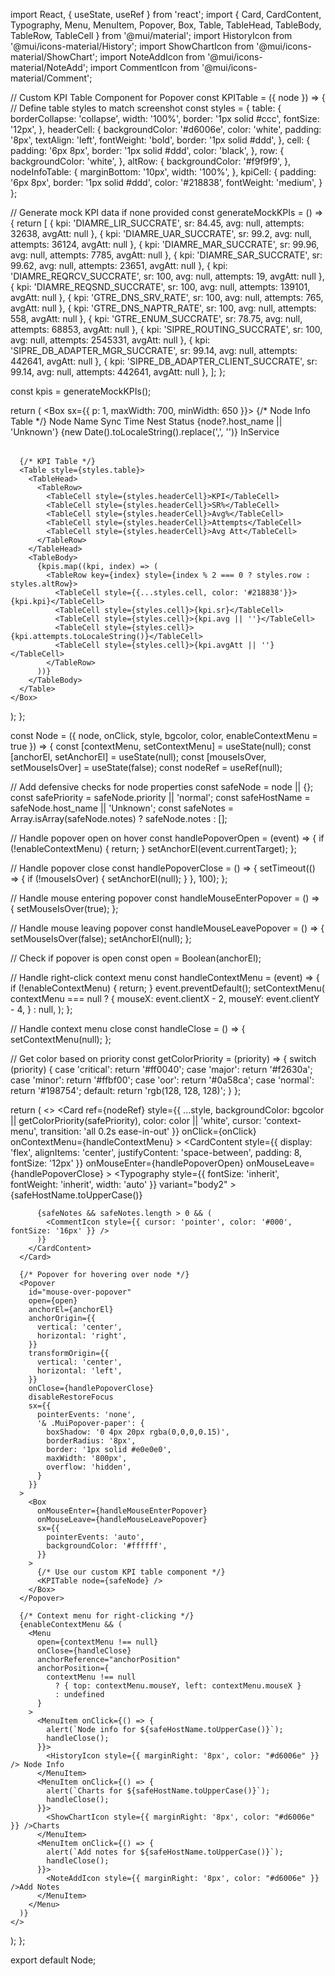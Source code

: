 import React, { useState, useRef } from 'react';
import { Card, CardContent, Typography, Menu, MenuItem, Popover, Box, Table, TableHead, TableBody, TableRow, TableCell } from '@mui/material';
import HistoryIcon from '@mui/icons-material/History';
import ShowChartIcon from '@mui/icons-material/ShowChart';
import NoteAddIcon from '@mui/icons-material/NoteAdd';
import CommentIcon from '@mui/icons-material/Comment';

// Custom KPI Table Component for Popover
const KPITable = ({ node }) => {
  // Define table styles to match screenshot
  const styles = {
    table: {
      borderCollapse: 'collapse',
      width: '100%',
      border: '1px solid #ccc',
      fontSize: '12px',
    },
    headerCell: {
      backgroundColor: '#d6006e',
      color: 'white',
      padding: '8px',
      textAlign: 'left',
      fontWeight: 'bold',
      border: '1px solid #ddd',
    },
    cell: {
      padding: '6px 8px',
      border: '1px solid #ddd',
      color: 'black',
    },
    row: {
      backgroundColor: 'white',
    },
    altRow: {
      backgroundColor: '#f9f9f9',
    },
    nodeInfoTable: {
      marginBottom: '10px',
      width: '100%',
    },
    kpiCell: {
      padding: '6px 8px',
      border: '1px solid #ddd',
      color: '#218838',
      fontWeight: 'medium',
    }
  };

  // Generate mock KPI data if none provided
  const generateMockKPIs = () => {
    return [
      { kpi: 'DIAMRE_LIR_SUCCRATE', sr: 84.45, avg: null, attempts: 32638, avgAtt: null },
      { kpi: 'DIAMRE_UAR_SUCCRATE', sr: 99.2, avg: null, attempts: 36124, avgAtt: null },
      { kpi: 'DIAMRE_MAR_SUCCRATE', sr: 99.96, avg: null, attempts: 7785, avgAtt: null },
      { kpi: 'DIAMRE_SAR_SUCCRATE', sr: 99.62, avg: null, attempts: 23651, avgAtt: null },
      { kpi: 'DIAMRE_REQRCV_SUCCRATE', sr: 100, avg: null, attempts: 19, avgAtt: null },
      { kpi: 'DIAMRE_REQSND_SUCCRATE', sr: 100, avg: null, attempts: 139101, avgAtt: null },
      { kpi: 'GTRE_DNS_SRV_RATE', sr: 100, avg: null, attempts: 765, avgAtt: null },
      { kpi: 'GTRE_DNS_NAPTR_RATE', sr: 100, avg: null, attempts: 558, avgAtt: null },
      { kpi: 'GTRE_ENUM_SUCCRATE', sr: 78.75, avg: null, attempts: 68853, avgAtt: null },
      { kpi: 'SIPRE_ROUTING_SUCCRATE', sr: 100, avg: null, attempts: 2545331, avgAtt: null },
      { kpi: 'SIPRE_DB_ADAPTER_MGR_SUCCRATE', sr: 99.14, avg: null, attempts: 442641, avgAtt: null },
      { kpi: 'SIPRE_DB_ADAPTER_CLIENT_SUCCRATE', sr: 99.14, avg: null, attempts: 442641, avgAtt: null },
    ];
  };

  const kpis = generateMockKPIs();

  return (
    <Box sx={{ p: 1, maxWidth: 700, minWidth: 650 }}>
      {/* Node Info Table */}
      <Table style={styles.nodeInfoTable}>
        <TableHead>
          <TableRow>
            <TableCell style={styles.headerCell}>Node Name</TableCell>
            <TableCell style={styles.headerCell}>Sync Time</TableCell>
            <TableCell style={styles.headerCell}>Nest Status</TableCell>
          </TableRow>
        </TableHead>
        <TableBody>
          <TableRow style={styles.row}>
            <TableCell style={styles.cell}>{node?.host_name || 'Unknown'}</TableCell>
            <TableCell style={styles.cell}>{new Date().toLocaleString().replace(',', '')}</TableCell>
            <TableCell style={styles.cell}>InService</TableCell>
          </TableRow>
        </TableBody>
      </Table>

      {/* KPI Table */}
      <Table style={styles.table}>
        <TableHead>
          <TableRow>
            <TableCell style={styles.headerCell}>KPI</TableCell>
            <TableCell style={styles.headerCell}>SR%</TableCell>
            <TableCell style={styles.headerCell}>Avg%</TableCell>
            <TableCell style={styles.headerCell}>Attempts</TableCell>
            <TableCell style={styles.headerCell}>Avg Att</TableCell>
          </TableRow>
        </TableHead>
        <TableBody>
          {kpis.map((kpi, index) => (
            <TableRow key={index} style={index % 2 === 0 ? styles.row : styles.altRow}>
              <TableCell style={{...styles.cell, color: '#218838'}}>{kpi.kpi}</TableCell>
              <TableCell style={styles.cell}>{kpi.sr}</TableCell>
              <TableCell style={styles.cell}>{kpi.avg || ''}</TableCell>
              <TableCell style={styles.cell}>{kpi.attempts.toLocaleString()}</TableCell>
              <TableCell style={styles.cell}>{kpi.avgAtt || ''}</TableCell>
            </TableRow>
          ))}
        </TableBody>
      </Table>
    </Box>
  );
};

const Node = ({ node, onClick, style, bgcolor, color, enableContextMenu = true }) => {
  const [contextMenu, setContextMenu] = useState(null);
  const [anchorEl, setAnchorEl] = useState(null);
  const [mouseIsOver, setMouseIsOver] = useState(false);
  const nodeRef = useRef(null);
  
  // Add defensive checks for node properties
  const safeNode = node || {};
  const safePriority = safeNode.priority || 'normal';
  const safeHostName = safeNode.host_name || 'Unknown';
  const safeNotes = Array.isArray(safeNode.notes) ? safeNode.notes : [];

  // Handle popover open on hover
  const handlePopoverOpen = (event) => {
    if (!enableContextMenu) {
      return;
    }
    setAnchorEl(event.currentTarget);
  };

  // Handle popover close
  const handlePopoverClose = () => {
    setTimeout(() => {
      if (!mouseIsOver) {
        setAnchorEl(null);
      }
    }, 100);
  };

  // Handle mouse entering popover
  const handleMouseEnterPopover = () => {
    setMouseIsOver(true);
  };

  // Handle mouse leaving popover
  const handleMouseLeavePopover = () => {
    setMouseIsOver(false);
    setAnchorEl(null);
  };

  // Check if popover is open
  const open = Boolean(anchorEl);

  // Handle right-click context menu
  const handleContextMenu = (event) => {
    if (!enableContextMenu) {
      return;
    }
    event.preventDefault();
    setContextMenu(
      contextMenu === null
        ? {
          mouseX: event.clientX - 2,
          mouseY: event.clientY - 4,
        }
        : null,
    );
  };

  // Handle context menu close
  const handleClose = () => {
    setContextMenu(null);
  };

  // Get color based on priority
  const getColorPriority = (priority) => {
    switch (priority) {
      case 'critical':
        return '#ff0040';
      case 'major':
        return '#f2630a';
      case 'minor':
        return '#ffbf00';
      case 'oor':
        return '#0a58ca';
      case 'normal':
        return '#198754';
      default:
        return 'rgb(128, 128, 128)';
    }
  };

  return (
    <>
      <Card 
        ref={nodeRef}
        style={{
          ...style,
          backgroundColor: bgcolor || getColorPriority(safePriority),
          color: color || 'white',
          cursor: 'context-menu',
          transition: 'all 0.2s ease-in-out'
        }}
        onClick={onClick} 
        onContextMenu={handleContextMenu}
      >
        <CardContent 
          style={{ 
            display: 'flex', 
            alignItems: 'center', 
            justifyContent: 'space-between', 
            padding: 8, 
            fontSize: '12px' 
          }}
          onMouseEnter={handlePopoverOpen}
          onMouseLeave={handlePopoverClose}
        >
          <Typography
            style={{ fontSize: 'inherit', fontWeight: 'inherit', width: 'auto' }} 
            variant="body2"
          >
            {safeHostName.toUpperCase()}
          </Typography>

          {safeNotes && safeNotes.length > 0 && (
            <CommentIcon style={{ cursor: 'pointer', color: '#000', fontSize: '16px' }} />
          )}
        </CardContent>
      </Card>

      {/* Popover for hovering over node */}
      <Popover
        id="mouse-over-popover"
        open={open}
        anchorEl={anchorEl}
        anchorOrigin={{
          vertical: 'center',
          horizontal: 'right',
        }}
        transformOrigin={{
          vertical: 'center',
          horizontal: 'left',
        }}
        onClose={handlePopoverClose}
        disableRestoreFocus
        sx={{ 
          pointerEvents: 'none',
          '& .MuiPopover-paper': {
            boxShadow: '0 4px 20px rgba(0,0,0,0.15)',
            borderRadius: '8px',
            border: '1px solid #e0e0e0',
            maxWidth: '800px',
            overflow: 'hidden',
          }
        }}
      >
        <Box 
          onMouseEnter={handleMouseEnterPopover}
          onMouseLeave={handleMouseLeavePopover}
          sx={{ 
            pointerEvents: 'auto',
            backgroundColor: '#ffffff',
          }}
        >
          {/* Use our custom KPI table component */}
          <KPITable node={safeNode} />
        </Box>
      </Popover>

      {/* Context menu for right-clicking */}
      {enableContextMenu && (
        <Menu
          open={contextMenu !== null}
          onClose={handleClose}
          anchorReference="anchorPosition"
          anchorPosition={
            contextMenu !== null
              ? { top: contextMenu.mouseY, left: contextMenu.mouseX }
              : undefined
          }
        >
          <MenuItem onClick={() => {
            alert(`Node info for ${safeHostName.toUpperCase()}`);
            handleClose();
          }}>
            <HistoryIcon style={{ marginRight: '8px', color: "#d6006e" }} /> Node Info
          </MenuItem>
          <MenuItem onClick={() => {
            alert(`Charts for ${safeHostName.toUpperCase()}`);
            handleClose();
          }}>
            <ShowChartIcon style={{ marginRight: '8px', color: "#d6006e" }} />Charts
          </MenuItem>
          <MenuItem onClick={() => {
            alert(`Add notes for ${safeHostName.toUpperCase()}`);
            handleClose();
          }}>
            <NoteAddIcon style={{ marginRight: '8px', color: "#d6006e" }} />Add Notes
          </MenuItem>
        </Menu>
      )}
    </>
  );
};

export default Node;
